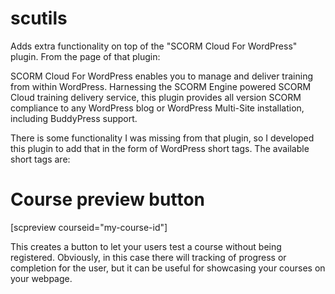 scutils
=======

Adds extra functionality on top of the "SCORM Cloud For WordPress" plugin. From the page of that plugin:

SCORM Cloud For WordPress enables you to manage and deliver training from within WordPress. Harnessing 
the SCORM Engine powered SCORM Cloud training delivery service, this plugin provides all version SCORM
compliance to any WordPress blog or WordPress Multi-Site installation, including BuddyPress support.

There is some functionality I was missing from that plugin, so I developed this plugin to add that in the 
form of WordPress short tags. The available short tags are:

Course preview button
=====================

[scpreview courseid="my-course-id"]

This creates a button to let your users test a course without being registered. Obviously, in this case there will 
tracking of progress or completion for the user, but it can be useful for showcasing your courses on your
webpage.
